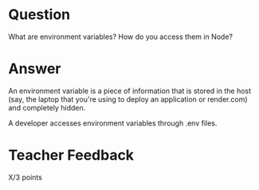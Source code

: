 # Question

What are environment variables? How do you access them in Node?

# Answer
An environment variable is a piece of information that is stored in the host (say, the laptop that you're using to deploy an application or render.com) and completely hidden. 

A developer accesses environment variables through .env files. 

# Teacher Feedback

X/3 points